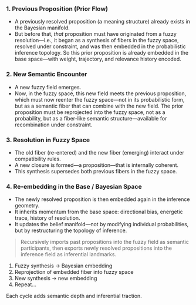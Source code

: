 ### 1. Previous Proposition (Prior Flow)
- A previously resolved proposition (a meaning structure) already exists in the Bayesian manifold.
- But before that, _that_ proposition must have originated from a fuzzy resolution—i.e., it began as a synthesis of fibers in the fuzzy space, resolved under constraint, and was then embedded in the probabilistic inference topology.
So this prior proposition is already embedded in the base space—with weight, trajectory, and relevance history encoded.
### 2. New Semantic Encounter
- A new fuzzy field emerges.
- Now, in the fuzzy space, this new field meets the previous proposition, which must now reenter the fuzzy space—not in its probabilistic form, but as a semantic fiber that can combine with the new field.
The prior proposition must be reprojected into the fuzzy space, not as a probability, but as a fiber-like semantic structure—available for recombination under constraint.
### 3. Resolution in Fuzzy Space
- The old fiber (re-entered) and the new fiber (emerging) interact under compatibility rules.
- A new closure is formed—a proposition—that is internally coherent.
- This synthesis supersedes both previous fibers in the fuzzy space.
### 4. Re-embedding in the Base / Bayesian Space
- The newly resolved proposition is then embedded again in the inference geometry.
- It inherits momentum from the base space: directional bias, energetic trace, history of resolution.
- It updates the belief manifold—not by modifying individual probabilities, but by restructuring the topology of inference.

> Recursively imports past propositions into the fuzzy field as semantic participants, then exports newly resolved propositions into the inference field as inferential landmarks.

1. Fuzzy synthesis → Bayesian embedding
2. Reprojection of embedded fiber into fuzzy space
3. New synthesis → new embedding
4. Repeat...

Each cycle adds semantic depth and inferential traction.